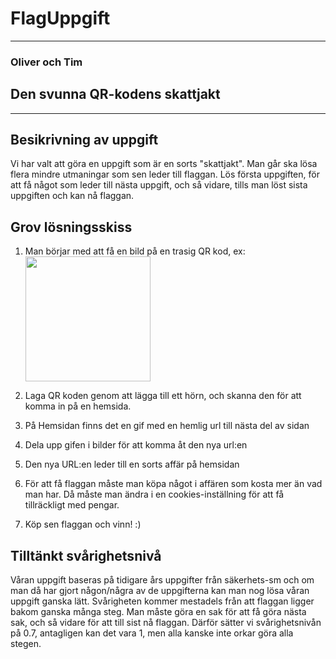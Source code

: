 # FlagUppgift
---
### Oliver och Tim 

## Den svunna QR-kodens skattjakt
---
## Besikrivning av uppgift 
Vi har valt att göra en uppgift som är en sorts "skattjakt". Man går ska lösa flera mindre utmaningar som sen leder till flaggan. Lös första uppgiften, för att få något som leder till nästa uppgift, och så vidare, tills man löst sista uppgiften och kan nå flaggan.  

 ## Grov lösningsskiss
1. Man börjar med att få en bild på en trasig QR kod, ex:
   <br>
   <img src="https://upload.wikimedia.org/wikipedia/commons/8/8d/QR_Code_Damaged.jpg" width="200">
   
2. Laga QR koden genom att lägga till ett hörn, och skanna den för att komma in på en hemsida.  
3. På Hemsidan finns det en gif med en hemlig url till nästa del av sidan
4. Dela upp gifen i bilder för att komma åt den nya url:en
5. Den nya URL:en leder till en sorts affär på hemsidan 
6. För att få flaggan måste man köpa något i affären som kosta mer än vad man har. Då måste man ändra i en cookies-inställning för att få tillräckligt med pengar.
7. Köp sen flaggan och vinn! :)

## Tilltänkt svårighetsnivå
Våran uppgift baseras på tidigare års uppgifter från säkerhets-sm och om man då har gjort någon/några av de uppgifterna kan man nog lösa våran uppgift ganska lätt. Svårigheten kommer mestadels från att flaggan ligger bakom ganska många steg. Man måste göra en sak för att få göra nästa sak, och så vidare för att till sist nå flaggan. Därför sätter vi svårighetsnivån på 0.7, antagligen kan det vara 1, men alla kanske inte orkar göra alla stegen.


